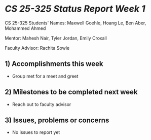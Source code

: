 # *CS 25-325 Status Report Week 1*

CS 25-325 Students' Names: Maxwell Goehle, Hoang Le, Ben Aber, Mohammed Ahmed

Mentor: Mahesh Nair, Tyler Jordan, Emily Croxall

Faculty Advisor: Rachita Sowle

## 1) Accomplishments this week ##
   - Group met for a meet and greet
## 2) Milestones to be completed next week ##
   - Reach out to faculty advisor
## 3) Issues, problems or concerns ##
   - No issues to report yet
